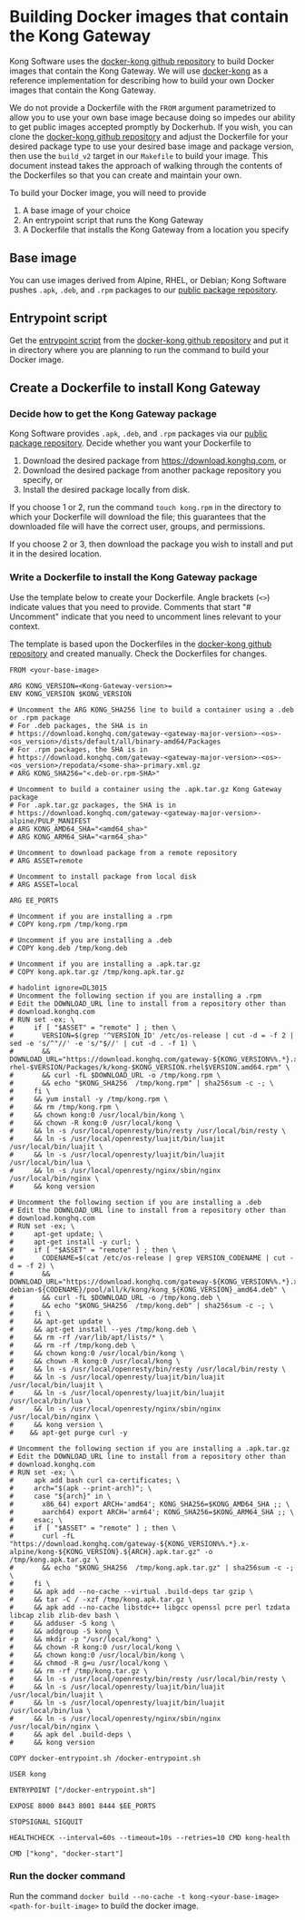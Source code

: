 # Building Docker images that contain the Kong Gateway

Kong Software uses the [docker-kong github
repository](https://github.com/Kong/docker-kong/) to build Docker images that
contain the Kong Gateway. We will use
[docker-kong](https://github.com/Kong/docker-kong/) as a reference
implementation for describing how to build your own Docker images that contain the Kong
Gateway.

We do not provide a Dockerfile with the `FROM` argument parametrized to allow you to use your
own base image because doing so impedes our ability to get public images
accepted promptly by Dockerhub. If you wish, you can clone the [docker-kong github
repository](https://github.com/Kong/docker-kong/) and adjust the Dockerfile for
your desired package type to use your desired base image and package version,
then use the `build_v2` target in our `Makefile` to build your image. This
document instead takes the approach of walking through the contents of the Dockerfiles
so that you can create and maintain your own.

To build your Docker image, you will need to provide

1. A base image of your choice
1. An entrypoint script that runs the Kong Gateway
1. A Dockerfile that installs the Kong Gateway from a location you specify

## Base image
You can use images derived from Alpine, RHEL, or Debian; Kong Software pushes `.apk`, `.deb`, and
`.rpm` packages to our [public package repository](https://download.konghq.com/).

## Entrypoint script

Get the [entrypoint
script](https://raw.githubusercontent.com/Kong/docker-kong/master/docker-entrypoint.sh)
from the [docker-kong github repository](https://github.com/Kong/docker-kong/) and put it in
directory where you are planning to run the command to build your Docker image.

## Create a Dockerfile to install Kong Gateway

### Decide how to get the Kong Gateway package
Kong Software provides `.apk`, `.deb`, and `.rpm` packages via our [public package
repository](https://download.konghq.com/). Decide whether you want your
Dockerfile to

1. Download the desired package from https://download.konghq.com, or
2. Download the desired package from another package repository you specify, or
3. Install the desired package locally from disk.

If you choose 1 or 2, run the command `touch kong.rpm` in the directory to which
your Dockerfile will download the file; this guarantees that the downloaded file
will have the correct user, groups, and permissions.

If you choose 2 or 3, then download the package you wish to install and put it
in the desired location.

### Write a Dockerfile to install the Kong Gateway package
Use the template below to create your Dockerfile. Angle brackets (`<>`) indicate
values that you need to provide. Comments that start "# Uncomment" indicate that
you need to uncomment lines relevant to your context.

The template is based upon the Dockerfiles in the [docker-kong github
repository](https://github.com/Kong/docker-kong/) and created manually. Check
the Dockerfiles for changes.

```
FROM <your-base-image>

ARG KONG_VERSION=<Kong-Gateway-version>=
ENV KONG_VERSION $KONG_VERSION

# Uncomment the ARG KONG_SHA256 line to build a container using a .deb or .rpm package
# For .deb packages, the SHA is in
# https://download.konghq.com/gateway-<gateway-major-version>-<os>-<os_version>/dists/default/all/binary-amd64/Packages
# For .rpm packages, the SHA is in
# https://download.konghq.com/gateway-<gateway-major-version>-<os>-<os_version>/repodata/<some-sha>-primary.xml.gz
# ARG KONG_SHA256="<.deb-or.rpm-SHA>"

# Uncomment to build a container using the .apk.tar.gz Kong Gateway package
# For .apk.tar.gz packages, the SHA is in
# https://download.konghq.com/gateway-<gateway-major-version>-alpine/PULP_MANIFEST
# ARG KONG_AMD64_SHA="<amd64_sha>"
# ARG KONG_ARM64_SHA="<arm64_sha>"

# Uncomment to download package from a remote repository
# ARG ASSET=remote

# Uncomment to install package from local disk
# ARG ASSET=local

ARG EE_PORTS

# Uncomment if you are installing a .rpm
# COPY kong.rpm /tmp/kong.rpm

# Uncomment if you are installing a .deb
# COPY kong.deb /tmp/kong.deb

# Uncomment if you are installing a .apk.tar.gz
# COPY kong.apk.tar.gz /tmp/kong.apk.tar.gz

# hadolint ignore=DL3015
# Uncomment the following section if you are installing a .rpm
# Edit the DOWNLOAD_URL line to install from a repository other than
# download.konghq.com
# RUN set -ex; \
#     if [ "$ASSET" = "remote" ] ; then \
#       VERSION=$(grep '^VERSION_ID' /etc/os-release | cut -d = -f 2 | sed -e 's/^"//' -e 's/"$//' | cut -d . -f 1) \
#       && DOWNLOAD_URL="https://download.konghq.com/gateway-${KONG_VERSION%%.*}.x-rhel-$VERSION/Packages/k/kong-$KONG_VERSION.rhel$VERSION.amd64.rpm" \
#       && curl -fL $DOWNLOAD_URL -o /tmp/kong.rpm \
#       && echo "$KONG_SHA256  /tmp/kong.rpm" | sha256sum -c -; \
#     fi \
#     && yum install -y /tmp/kong.rpm \
#     && rm /tmp/kong.rpm \
#     && chown kong:0 /usr/local/bin/kong \
#     && chown -R kong:0 /usr/local/kong \
#     && ln -s /usr/local/openresty/bin/resty /usr/local/bin/resty \
#     && ln -s /usr/local/openresty/luajit/bin/luajit /usr/local/bin/luajit \
#     && ln -s /usr/local/openresty/luajit/bin/luajit /usr/local/bin/lua \
#     && ln -s /usr/local/openresty/nginx/sbin/nginx /usr/local/bin/nginx \
#     && kong version

# Uncomment the following section if you are installing a .deb
# Edit the DOWNLOAD_URL line to install from a repository other than
# download.konghq.com
# RUN set -ex; \
#     apt-get update; \
#     apt-get install -y curl; \
#     if [ "$ASSET" = "remote" ] ; then \
#       CODENAME=$(cat /etc/os-release | grep VERSION_CODENAME | cut -d = -f 2) \
#       && DOWNLOAD_URL="https://download.konghq.com/gateway-${KONG_VERSION%%.*}.x-debian-${CODENAME}/pool/all/k/kong/kong_${KONG_VERSION}_amd64.deb" \
#       && curl -fL $DOWNLOAD_URL -o /tmp/kong.deb \
#       && echo "$KONG_SHA256  /tmp/kong.deb" | sha256sum -c -; \
#     fi \
#     && apt-get update \
#     && apt-get install --yes /tmp/kong.deb \
#     && rm -rf /var/lib/apt/lists/* \
#     && rm -rf /tmp/kong.deb \
#     && chown kong:0 /usr/local/bin/kong \
#     && chown -R kong:0 /usr/local/kong \
#     && ln -s /usr/local/openresty/bin/resty /usr/local/bin/resty \
#     && ln -s /usr/local/openresty/luajit/bin/luajit /usr/local/bin/luajit \
#     && ln -s /usr/local/openresty/luajit/bin/luajit /usr/local/bin/lua \
#     && ln -s /usr/local/openresty/nginx/sbin/nginx /usr/local/bin/nginx \
#     && kong version \
#    && apt-get purge curl -y

# Uncomment the following section if you are installing a .apk.tar.gz
# Edit the DOWNLOAD_URL line to install from a repository other than
# download.konghq.com
# RUN set -ex; \
#     apk add bash curl ca-certificates; \
#     arch="$(apk --print-arch)"; \
#     case "${arch}" in \
#       x86_64) export ARCH='amd64'; KONG_SHA256=$KONG_AMD64_SHA ;; \
#       aarch64) export ARCH='arm64'; KONG_SHA256=$KONG_ARM64_SHA ;; \
#     esac; \
#     if [ "$ASSET" = "remote" ] ; then \
#       curl -fL "https://download.konghq.com/gateway-${KONG_VERSION%%.*}.x-alpine/kong-${KONG_VERSION}.${ARCH}.apk.tar.gz" -o /tmp/kong.apk.tar.gz \
#       && echo "$KONG_SHA256  /tmp/kong.apk.tar.gz" | sha256sum -c -; \
#     fi \
#     && apk add --no-cache --virtual .build-deps tar gzip \
#     && tar -C / -xzf /tmp/kong.apk.tar.gz \
#     && apk add --no-cache libstdc++ libgcc openssl pcre perl tzdata libcap zlib zlib-dev bash \
#     && adduser -S kong \
#     && addgroup -S kong \
#     && mkdir -p "/usr/local/kong" \
#     && chown -R kong:0 /usr/local/kong \
#     && chown kong:0 /usr/local/bin/kong \
#     && chmod -R g=u /usr/local/kong \
#     && rm -rf /tmp/kong.tar.gz \
#     && ln -s /usr/local/openresty/bin/resty /usr/local/bin/resty \
#     && ln -s /usr/local/openresty/luajit/bin/luajit /usr/local/bin/luajit \
#     && ln -s /usr/local/openresty/luajit/bin/luajit /usr/local/bin/lua \
#     && ln -s /usr/local/openresty/nginx/sbin/nginx /usr/local/bin/nginx \
#     && apk del .build-deps \
#     && kong version

COPY docker-entrypoint.sh /docker-entrypoint.sh

USER kong

ENTRYPOINT ["/docker-entrypoint.sh"]

EXPOSE 8000 8443 8001 8444 $EE_PORTS

STOPSIGNAL SIGQUIT

HEALTHCHECK --interval=60s --timeout=10s --retries=10 CMD kong-health

CMD ["kong", "docker-start"]
```

### Run the docker command

Run the command `docker build --no-cache -t kong-<your-base-image>
<path-for-built-image>` to build the docker image.
